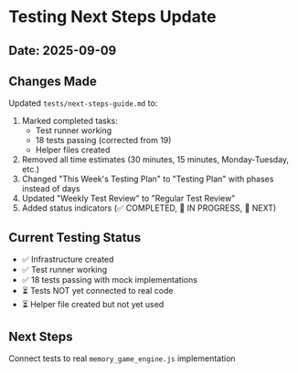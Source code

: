 # Testing Next Steps Update

## Date: 2025-09-09

## Changes Made
Updated `tests/next-steps-guide.md` to:
1. Marked completed tasks:
   - Test runner working
   - 18 tests passing (corrected from 19)
   - Helper files created
2. Removed all time estimates (30 minutes, 15 minutes, Monday-Tuesday, etc.)
3. Changed "This Week's Testing Plan" to "Testing Plan" with phases instead of days
4. Updated "Weekly Test Review" to "Regular Test Review"
5. Added status indicators (✅ COMPLETED, 🔄 IN PROGRESS, 🎯 NEXT)

## Current Testing Status
- ✅ Infrastructure created
- ✅ Test runner working
- ✅ 18 tests passing with mock implementations
- ⏳ Tests NOT yet connected to real code
- ⏳ Helper file created but not yet used

## Next Steps
Connect tests to real `memory_game_engine.js` implementation


